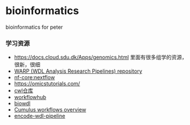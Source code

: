 # bioinformatics
bioinformatics for peter

### 学习资源
- https://docs.cloud.sdu.dk/Apps/genomics.html  里面有很多组学的资源，很新，很细
- [WARP (WDL Analysis Research Pipelines) repository](https://broadinstitute.github.io/warp/docs/get-started/)
- [nf-core:nextflow](https://github.com/nf-core)
- https://omicstutorials.com/
- [cwl仓库](https://github.com/datirium/workflows/tree/master)
- [workflowhub](https://workflowhub.eu/)
- [biowdl](https://biowdl.github.io/)
- [Cumulus workflows overview](https://cumulus.readthedocs.io/en/stable/workflow_overview/index.html)
- [encode-wdl-pipeline](https://dockstore.org/organizations/ENCODEDCC/collections/Pipelines)
